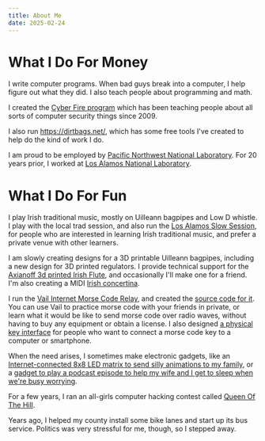```yaml
---
title: About Me
date: 2025-02-24
---
```


What I Do For Money
=================

I write computer programs.
When bad guys break into a computer,
I help figure out what they did.
I also teach people about programming and math.

I created the 
[Cyber Fire program](https://cyberfire.energy.gov/)
which has been teaching people about all sorts of computer security things
since 2009.

I also run <https://dirtbags.net/>,
which has some free tools I've created to help do the kind of work I do.

I am proud to be employed by
[Pacific Northwest National Laboratory](https://pnnl.gov/).
For 20 years prior, I worked at [Los Alamos National Laboratory](https://lanl.gov/).


What I Do For Fun
===============

I play Irish traditional music,
mostly on Uilleann bagpipes and Low D whistle.
I play with the local trad session,
and also run
the [Los Alamos Slow Session](/slow/),
for people who are interested in learning Irish traditional music,
and prefer a private venue with other learners.

I am slowly creating designs for a 3D printable Uilleann bagpipes,
including a new design for 3D printed regulators.
I provide technical support for the
[Axianoff 3d printed Irish Flute](https://www.printables.com/model/1097180-axianov-irish-flute),
and occasionally I'll make one for a friend.
I'm also creating a MIDI 
[Irish concertina](https://www.irishconcertinacompany.com/2018/03/goodbye-to-the-term-anglo-concertina).

I run the
[Vail Internet Morse Code Relay](https://vail.woozle.org/),
and created the [source code for it](https://git.woozle.org/vail/).
You can use Vail to practice morse code with your friends in private,
or learn what it would be like to send morse code over radio waves,
without having to buy any equipment or obtain a license.
I also designed
[a physical key interface](https://git.woozle.org/vail-adapter/) 
for people who want to connect a morse code key to a computer or smartphone.

When the need arises,
I sometimes make electronic gadgets,
like an [Internet-connected 8x8 LED matrix to send silly animations to my family](https://git.woozle.org/neale/wallart/),
or a [gadget to play a podcast episode to help my wife and I get to sleep when we're busy worrying](https://www.printables.com/model/951001-sleep-baseball-podcast-player).

For a few years, I ran an all-girls computer hacking contest
called [Queen Of The Hill](https://qoth.net/).

Years ago,
I helped my county install some bike lanes and start up its bus service.
Politics was very stressful for me, though,
so I stepped away.
